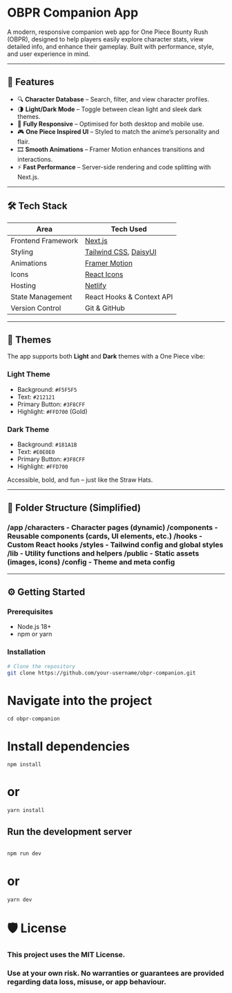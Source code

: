 # OBPR Companion App

A modern, responsive companion web app for One Piece Bounty Rush (OBPR), designed to help players easily explore character stats, view detailed info, and enhance their gameplay. Built with performance, style, and user experience in mind.

---

## 🚀 Features

- 🔍 **Character Database** – Search, filter, and view character profiles.
- 🌗 **Light/Dark Mode** – Toggle between clean light and sleek dark themes.
- 📱 **Fully Responsive** – Optimised for both desktop and mobile use.
- 🎮 **One Piece Inspired UI** – Styled to match the anime’s personality and flair.
- 🎞 **Smooth Animations** – Framer Motion enhances transitions and interactions.
- ⚡ **Fast Performance** – Server-side rendering and code splitting with Next.js.

---

## 🛠 Tech Stack

| Area                | Tech Used                              |
|---------------------|----------------------------------------|
| Frontend Framework  | [Next.js](https://nextjs.org/)         |
| Styling             | [Tailwind CSS](https://tailwindcss.com/), [DaisyUI](https://daisyui.com/) |
| Animations          | [Framer Motion](https://www.framer.com/motion/) |
| Icons               | [React Icons](https://react-icons.github.io/react-icons/) |
| Hosting             | [Netlify](https://www.netlify.com/)    |
| State Management    | React Hooks & Context API              |
| Version Control     | Git & GitHub                           |

---

## 🎨 Themes

The app supports both **Light** and **Dark** themes with a One Piece vibe:

### Light Theme
- Background: `#F5F5F5`
- Text: `#212121`
- Primary Button: `#3F8CFF`
- Highlight: `#FFD700` (Gold)

### Dark Theme
- Background: `#181A1B`
- Text: `#E0E0E0`
- Primary Button: `#3F8CFF`
- Highlight: `#FFD700`

Accessible, bold, and fun – just like the Straw Hats.

---

## 🧩 Folder Structure (Simplified)
### /app /characters - Character pages (dynamic) /components - Reusable components (cards, UI elements, etc.) /hooks - Custom React hooks /styles - Tailwind config and global styles /lib - Utility functions and helpers /public - Static assets (images, icons) /config - Theme and meta config


---

## ⚙️ Getting Started

### Prerequisites

- Node.js 18+
- npm or yarn

### Installation

```bash
# Clone the repository
git clone https://github.com/your-username/obpr-companion.git
```
# Navigate into the project
```
cd obpr-companion
```
# Install dependencies
```
npm install
```
# or
```
yarn install
```

## Run the development server
```bash

npm run dev
```
# or
```
yarn dev
```

# 🛡 License
### This project uses the MIT License.

### Use at your own risk. No warranties or guarantees are provided regarding data loss, misuse, or app behaviour. 





